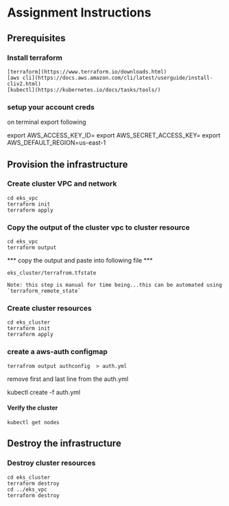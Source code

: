 # Assignment Instructions

## Prerequisites

### Install terraform
    [terraform](https://www.terraform.io/downloads.html)
    [aws cli](https://docs.aws.amazon.com/cli/latest/userguide/install-cliv2.html)
    [kubectl](https://kubernetes.io/docs/tasks/tools/)


### setup your account creds
on terminal export following

export AWS_ACCESS_KEY_ID=<put access key here>
export AWS_SECRET_ACCESS_KEY=<put secret key here>
export AWS_DEFAULT_REGION=us-east-1


## Provision the infrastructure


### Create cluster VPC and network

    cd eks_vpc
    terraform init 
    terraform apply


### Copy the output of the cluster vpc to cluster resource
 
    cd eks_vpc
    terraform output

   *** copy the output and paste into following file ***
   
    eks_cluster/terrafrom.tfstate 

    Note: this step is manual for time being...this can be automated using `terraform_remote_state`

### Create cluster resources
    cd eks_cluster              
    terraform init 
    terraform apply

### create a aws-auth configmap

    terrafrom output authconfig  > auth.yml

remove first and last line from the auth.yml


kubectl create -f auth.yml



#### Verify the cluster

    kubectl get nodes


## Destroy the infrastructure

### Destroy cluster resources
    
    cd eks_cluster
    terraform destroy
    cd ../eks_vpc
    terraform destroy
    
